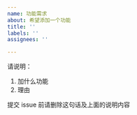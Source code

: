 ```yaml
---
name: 功能需求
about: 希望添加一个功能
title: ''
labels: ''
assignees: ''

---
```


请说明：

1. 加什么功能
2. 理由

提交 issue 前请删除这句话及上面的说明内容
